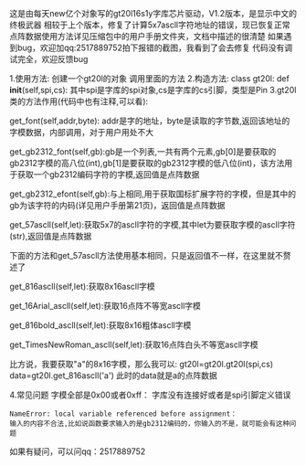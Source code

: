 这是由每天new亿个对象写的gt20l16s1y字库芯片驱动，V1.2版本，是显示中文的终极武器
相较于上个版本，修复了计算5x7ascll字符地址的错误，现已恢复正常
点阵数据使用方法详见压缩包中的用户手册文件夹，文档中描述的很清楚
如果遇到bug，欢迎加qq:2517889752拍下报错的截图，我看到了会去修复
代码没有调试完全，欢迎反馈bug

1.使用方法:
    创建一个gt20l的对象
    调用里面的方法
2.构造方法:
    class gt20l:
        def __init__(self,spi,cs):
    其中spi是字库的spi对象,cs是字库的cs引脚，类型是Pin
3.gt20l类的方法作用(代码中也有注释,可以看):

get_font(self,addr,byte): addr是字的地址，byte是读取的字节数,返回该地址的字模数据，内部调用，对于用户用处不大

get_gb2312_font(self,gb):gb是一个列表,一共有两个元素,gb[0]是要获取的gb2312字模的高八位(int),gb[1]是要获取的gb2312字模的低八位(int)，该方法用于获取一个gb2312编码字符的字模,返回值是点阵数据

get_gb2312_efont(self,gb):与上相同,用于获取国标扩展字符的字模，但是其中的gb为该字符的内码(详见用户手册第21页)，返回值是点阵数据

get_57ascll(self,let):获取5x7的ascll字符的字模,其中let为要获取字模的ascll字符(str),返回值是点阵数据

下面的方法和get_57ascll方法使用基本相同，只是返回值不一样，在这里就不赘述了

get_816ascll(self,let):获取8x16ascll字模

get_16Arial_ascll(self,let):获取16点阵不等宽ascll字模

get_816bold_ascll(self,let):获取8x16粗体ascll字模

get_TimesNewRoman_ascll(self,let):获取16点阵白头不等宽ascll字模

比方说，我要获取"a"的8x16字模，那么我可以:
gt20l=gt20l.gt20l(spi,cs)
data=gt20l.get_816ascll('a')
此时的data就是a的点阵数据

4.常见问题
    字模全部是0x00或者0xff：
	字库没有连接好或者是spi引脚定义错误

    NameError: local variable referenced before assignment：
	输入的内容不合法,比如说函数要求输入的是gb2312编码的，你输入的不是，就可能会有这种问题

如果有疑问，可以问qq：2517889752